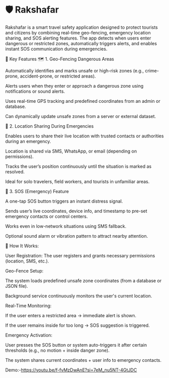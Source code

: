 
# 🛡 Rakshafar

Rakshafar is a smart travel safety application designed to protect tourists and citizens by combining real-time geo-fencing, emergency location sharing, and SOS alerting features.
The app detects when users enter dangerous or restricted zones, automatically triggers alerts, and enables instant SOS communication during emergencies.

🚀 Key Features
🗺 1. Geo-Fencing Dangerous Areas

Automatically identifies and marks unsafe or high-risk zones (e.g., crime-prone, accident-prone, or restricted areas).

Alerts users when they enter or approach a dangerous zone using notifications or sound alerts.

Uses real-time GPS tracking and predefined coordinates from an admin or database.

Can dynamically update unsafe zones from a server or external dataset.

📍 2. Location Sharing During Emergencies

Enables users to share their live location with trusted contacts or authorities during an emergency.

Location is shared via SMS, WhatsApp, or email (depending on permissions).

Tracks the user’s position continuously until the situation is marked as resolved.

Ideal for solo travelers, field workers, and tourists in unfamiliar areas.

🚨 3. SOS (Emergency) Feature

A one-tap SOS button triggers an instant distress signal.

Sends user’s live coordinates, device info, and timestamp to pre-set emergency contacts or control centers.

Works even in low-network situations using SMS fallback.

Optional sound alarm or vibration pattern to attract nearby attention.

🧠 How It Works:

User Registration:
The user registers and grants necessary permissions (location, SMS, etc.).

Geo-Fence Setup:

The system loads predefined unsafe zone coordinates (from a database or JSON file).

Background service continuously monitors the user's current location.

Real-Time Monitoring:

If the user enters a restricted area → immediate alert is shown.

If the user remains inside for too long → SOS suggestion is triggered.

Emergency Activation:

User presses the SOS button or system auto-triggers it after certain thresholds (e.g., no motion + inside danger zone).

The system shares current coordinates + user info to emergency contacts.

Demo:-https://youtu.be/f-fvMzDwAnE?si=7eM_nu5NT-4GtJDC
